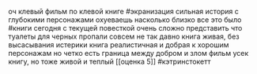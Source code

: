 оч клевый фильм по клевой книге
 #экранизация 
сильная история с глубокими персонажами 
охуеваешь насколько близко все это было
#книги 
сегодня с текущей повесткой очень сложно представить что туалеты для черных пропали совсем не так давно
книга живая, без высасывания истерики
книга реалистичная и добрая к хорошим персонажам 
но четко есть граница между добром и злом
фильм усек книгу, но тоже живой и теплый
[[оценка 5]]
#кэтринстокетт
